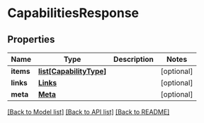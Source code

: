 # CapabilitiesResponse

## Properties
Name | Type | Description | Notes
------------ | ------------- | ------------- | -------------
**items** | [**list[CapabilityType]**](CapabilityType.md) |  | [optional] 
**links** | [**Links**](Links.md) |  | [optional] 
**meta** | [**Meta**](Meta.md) |  | [optional] 

[[Back to Model list]](../README.md#documentation-for-models) [[Back to API list]](../README.md#documentation-for-api-endpoints) [[Back to README]](../README.md)


